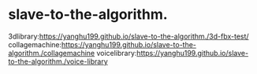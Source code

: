 # slave-to-the-algorithm.

3dlibrary:https://yanghu199.github.io/slave-to-the-algorithm./3d-fbx-test/
collagemachine:https://yanghu199.github.io/slave-to-the-algorithm./collagemachine
voicelibrary:https://yanghu199.github.io/slave-to-the-algorithm./voice-library
